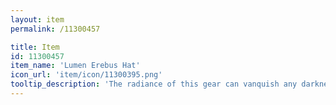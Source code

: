 ```yaml
---
layout: item
permalink: /11300457

title: Item
id: 11300457
item_name: 'Lumen Erebus Hat'
icon_url: 'item/icon/11300395.png'
tooltip_description: 'The radiance of this gear can vanquish any darkness. Legend says it was left behind by beings of pure light.'
---
```

